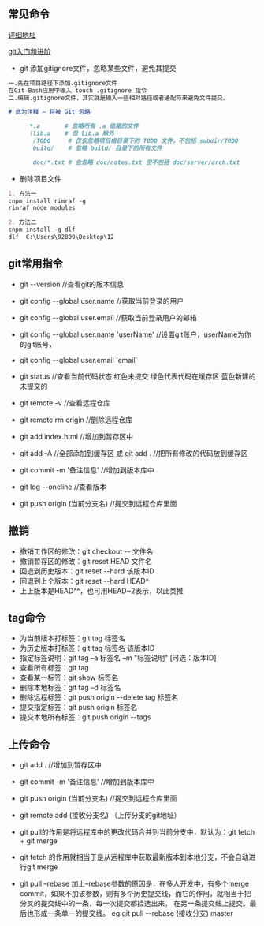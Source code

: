 ## 常见命令

[详细地址](http://www.cheat-sheets.org/saved-copy/git-cheat-sheet.pdf)

[git入门和进阶](http://git.mydoc.io/?t=154712#category_19221)

- git 添加gitignore文件，忽略某些文件，避免其提交
```markdown
一.先在项目路径下添加.gitignore文件
在Git Bash应用中输入 touch .gitignore 指令
二.编辑.gitignore文件，其实就是输入一些相对路径或者通配符来避免文件提交。

# 此为注释 – 将被 Git 忽略

      *.a       # 忽略所有 .a 结尾的文件
      !lib.a    # 但 lib.a 除外
       /TODO     # 仅仅忽略项目根目录下的 TODO 文件，不包括 subdir/TODO
       build/    # 忽略 build/ 目录下的所有文件

       doc/*.txt # 会忽略 doc/notes.txt 但不包括 doc/server/arch.txt
```

- 删除项目文件
```markdown
1. 方法一
cnpm install rimraf -g
rimraf node_modules

2. 方法二
cnpm install -g dlf 
dlf  C:\Users\92809\Desktop\12

```

## git常用指令
- git --version   //查看git的版本信息
- git config --global user.name   //获取当前登录的用户
- git config --global user.email  //获取当前登录用户的邮箱
- git config --global user.name 'userName'    //设置git账户，userName为你的git账号，
- git config --global user.email 'email'

- git status   //查看当前代码状态  红色未提交  绿色代表代码在缓存区  蓝色新建的未提交的
- git remote -v   //查看远程仓库
- git remote rm origin    //删除远程仓库

- git add index.html  //增加到暂存区中
- git add -A      //全部添加到缓存区  或  git add .   //把所有修改的代码放到缓存区

- git commit -m '备注信息'  //增加到版本库中
- git log --oneline   //查看版本
- git push origin (当前分支名)   //提交到远程仓库里面

## 撤销

- 撤销工作区的修改：git checkout -- 文件名
- 撤销暂存区的修改：git reset HEAD 文件名
- 回退到历史版本：git reset --hard 该版本ID
- 回退到上个版本：git reset --hard HEAD^
- 上上版本是HEAD^^，也可用HEAD~2表示，以此类推

## tag命令

- 为当前版本打标签：git tag 标签名
- 为历史版本打标签：git tag 标签名 该版本ID
- 指定标签说明：git tag –a 标签名 –m "标签说明" [可选：版本ID]
- 查看所有标签：git tag
- 查看某一标签：git show 标签名
- 删除本地标签：git tag –d 标签名
- 删除远程标签：git push origin --delete tag 标签名
- 提交指定标签：git push origin 标签名
- 提交本地所有标签：git push origin --tags

## 上传命令
- git add .  //增加到暂存区中
- git commit -m '备注信息'  //增加到版本库中
- git push origin (当前分支名)   //提交到远程仓库里面
- git remote add (接收分支名) （上传分支的git地址）


- git pull的作用是将远程库中的更改代码合并到当前分支中，默认为：git fetch + git merge
- git fetch 的作用就相当于是从远程库中获取最新版本到本地分支，不会自动进行git merge
- git pull –rebase 加上–rebase参数的原因是，在多人开发中，有多个merge commit，如果不加该参数，则有多个历史提交线，而它的作用，就相当于把分叉的提交线中的一条，每一次提交都捡选出来， 在另一条提交线上提交。最后也形成一条单一的提交线。
eg:git pull --rebase (接收分支) master